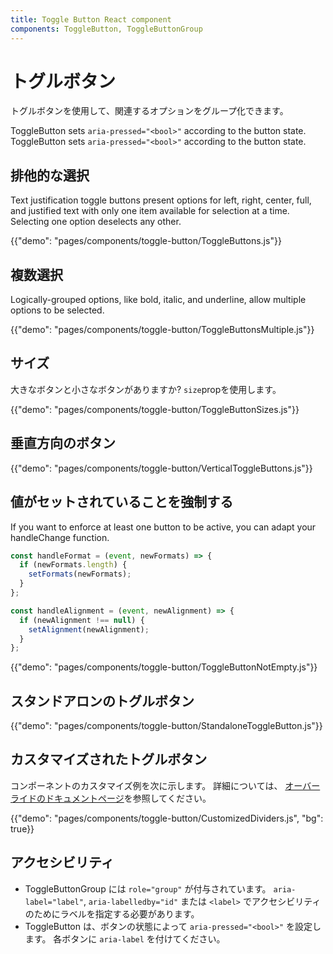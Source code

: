 ```yaml
---
title: Toggle Button React component
components: ToggleButton, ToggleButtonGroup
---
```


# トグルボタン

<p class="description">トグルボタンを使用して、関連するオプションをグループ化できます。</p>

ToggleButton sets `aria-pressed="<bool>"` according to the button state. ToggleButton sets `aria-pressed="<bool>"` according to the button state.

## 排他的な選択

Text justification toggle buttons present options for left, right, center, full, and justified text with only one item available for selection at a time. Selecting one option deselects any other.

{{"demo": "pages/components/toggle-button/ToggleButtons.js"}}

## 複数選択

Logically-grouped options, like bold, italic, and underline, allow multiple options to be selected.

{{"demo": "pages/components/toggle-button/ToggleButtonsMultiple.js"}}

## サイズ

大きなボタンと小さなボタンがありますか? `size`propを使用します。

{{"demo": "pages/components/toggle-button/ToggleButtonSizes.js"}}

## 垂直方向のボタン

{{"demo": "pages/components/toggle-button/VerticalToggleButtons.js"}}

## 値がセットされていることを強制する

If you want to enforce at least one button to be active, you can adapt your handleChange function.

```jsx
const handleFormat = (event, newFormats) => {
  if (newFormats.length) {
    setFormats(newFormats);
  }
};

const handleAlignment = (event, newAlignment) => {
  if (newAlignment !== null) {
    setAlignment(newAlignment);
  }
};
```

{{"demo": "pages/components/toggle-button/ToggleButtonNotEmpty.js"}}

## スタンドアロンのトグルボタン

{{"demo": "pages/components/toggle-button/StandaloneToggleButton.js"}}

## カスタマイズされたトグルボタン

コンポーネントのカスタマイズ例を次に示します。 詳細については、 [オーバーライドのドキュメントページ](/customization/components/)を参照してください。

{{"demo": "pages/components/toggle-button/CustomizedDividers.js", "bg": true}}

## アクセシビリティ

- ToggleButtonGroup には `role="group"` が付与されています。 `aria-label="label"`, `aria-labelledby="id"` または `<label>` でアクセシビリティのためにラベルを指定する必要があります。
- ToggleButton は、ボタンの状態によって `aria-pressed="<bool>"` を設定します。 各ボタンに `aria-label` を付けてください。